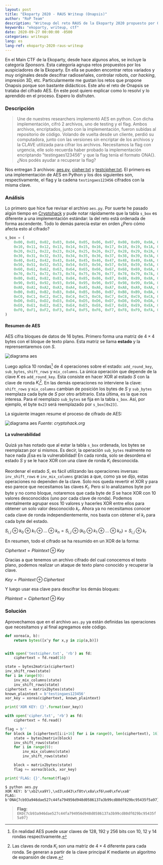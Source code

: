 ```yaml
---
layout: post
title: "Ekoparty 2020 - RAUS Writeup (Onapsis)"
author: "RoP Team"
description: "Writeup del reto RAUS de la Ekoparty 2020 propuesto por Onapsis"
keywords: "ekoparty, writeup, ctf"
date: 2020-09-27 00:00:00 -0500
categories: writeups
lang: es
lang-ref: ekoparty-2020-raus-writeup
---
```


En el Main CTF de la Ekoparty, desde hace algunos años, se incluye la categoría *Sponsors*. Esta categoría agrupa retos propuestos por los auspiciadores de la Ekoparty. En ella se pueden encontrar retos variados y muy originales desde descifrar radioseñales, controlar robots, *car hacking*, impresión 3D, etc. Particularmente me gustan los retos que propone Onapsis porque son bastante didácticos. Este año el reto de Onapsis se trataba del cifrado AES. En este post quiero explicar como lo resolví y lo aprendido en el proceso. Espero lo disfruten.

<!--more-->

### Descripción

> Une de nuestres researchers implementó AES en python. Con dicha implementación, cifró 2 archivos, uno de testing y el flag. Ambos archivos, encriptados, junto con la implementación, fueron subidas al repositorio de código. Volando de vuelta desde un cliente, perdió su computadora, junto con las versiones sin encriptar de los archivos y la CLAVE utilizada para cifrar los archivos. Necesitamos la flag con urgencia, elle solo recuerda haber probado la implementación encriptando "testingaes123456" y que la flag tenía el formato ONA{<sha256>}. ¿Nos podés ayudar a recuperar la flag?

Nos entregan 3 archivos: [aes.py][2], [cipher.txt][2] y [testcipher.txt][3]. El primero es una implementación de AES en Python y los dos siguientes son, respectivamente, el flag y la cadena `testingaes123456` cifrados con la misma clave.


### Análisis

Lo primero que hice fue revisar el archivo `aes.py`. Por suerte he pasado algún tiempo en [Cryptohack][4] y pude notar rápidamente que la tabla `s_box` es diferente a una implementación estándar: la del reto está ordenada de forma ascendente. Todo lo demás parecía estar en orden ¿Pero cómo afecta esto al cifrado?

```python
s_box = (
    0x00, 0x01, 0x02, 0x03, 0x04, 0x05, 0x06, 0x07, 0x08, 0x09, 0x0A, 0x0B, 0x0C, 0x0D, 0x0E, 0x0F,
    0x10, 0x11, 0x12, 0x13, 0x14, 0x15, 0x16, 0x17, 0x18, 0x19, 0x1A, 0x1B, 0x1C, 0x1D, 0x1E, 0x1F,
    0x20, 0x21, 0x22, 0x23, 0x24, 0x25, 0x26, 0x27, 0x28, 0x29, 0x2A, 0x2B, 0x2C, 0x2D, 0x2E, 0x2F,
    0x30, 0x31, 0x32, 0x33, 0x34, 0x35, 0x36, 0x37, 0x38, 0x39, 0x3A, 0x3B, 0x3C, 0x3D, 0x3E, 0x3F,
    0x40, 0x41, 0x42, 0x43, 0x44, 0x45, 0x46, 0x47, 0x48, 0x49, 0x4A, 0x4B, 0x4C, 0x4D, 0x4E, 0x4F,
    0x50, 0x51, 0x52, 0x53, 0x54, 0x55, 0x56, 0x57, 0x58, 0x59, 0x5A, 0x5B, 0x5C, 0x5D, 0x5E, 0x5F,
    0x60, 0x61, 0x62, 0x63, 0x64, 0x65, 0x66, 0x67, 0x68, 0x69, 0x6A, 0x6B, 0x6C, 0x6D, 0x6E, 0x6F,
    0x70, 0x71, 0x72, 0x73, 0x74, 0x75, 0x76, 0x77, 0x78, 0x79, 0x7A, 0x7B, 0x7C, 0x7D, 0x7E, 0x7F,
    0x80, 0x81, 0x82, 0x83, 0x84, 0x85, 0x86, 0x87, 0x88, 0x89, 0x8A, 0x8B, 0x8C, 0x8D, 0x8E, 0x8F,
    0x90, 0x91, 0x92, 0x93, 0x94, 0x95, 0x96, 0x97, 0x98, 0x99, 0x9A, 0x9B, 0x9C, 0x9D, 0x9E, 0x9F,
    0xA0, 0xA1, 0xA2, 0xA3, 0xA4, 0xA5, 0xA6, 0xA7, 0xA8, 0xA9, 0xAA, 0xAB, 0xAC, 0xAD, 0xAE, 0xAF,
    0xB0, 0xB1, 0xB2, 0xB3, 0xB4, 0xB5, 0xB6, 0xB7, 0xB8, 0xB9, 0xBA, 0xBB, 0xBC, 0xBD, 0xBE, 0xBF,
    0xC0, 0xC1, 0xC2, 0xC3, 0xC4, 0xC5, 0xC6, 0xC7, 0xC8, 0xC9, 0xCA, 0xCB, 0xCC, 0xCD, 0xCE, 0xCF,
    0xD0, 0xD1, 0xD2, 0xD3, 0xD4, 0xD5, 0xD6, 0xD7, 0xD8, 0xD9, 0xDA, 0xDB, 0xDC, 0xDD, 0xDE, 0xDF,
    0xE0, 0xE1, 0xE2, 0xE3, 0xE4, 0xE5, 0xE6, 0xE7, 0xE8, 0xE9, 0xEA, 0xEB, 0xEC, 0xED, 0xEE, 0xEF,
    0xF0, 0xF1, 0xF2, 0xF3, 0xF4, 0xF5, 0xF6, 0xF7, 0xF8, 0xF9, 0xFA, 0xFB, 0xFC, 0xFD, 0xFE, 0xFF,
)
```

#### Resumen de AES

AES cifra bloques de datos de 16 bytes. Primero forma una matriz de $4 \times 4$ bytes con el bloque de texto plano. Esta matriz se llama **estado** y la reprensentaremos con $S$.

![diagrama aes]({{'assets/img/202009/aes_state.png'|relative_url}})

Luego aplica 10 rondas[^1] de 4 operaciones sobre el estado: `add_round_key`, `sub_bytes`, `shift_rows` y `mix_columns`. La única operación que depende de la clave $K$ es `add_round_key`. Esta consiste en hacer XOR al estado $S$ con la clave de ronda $K_i$[^2]. En las demás operaciones no interviene la clave: `shift_rows` y `mix_columns` cambian de posición los bytes de $S$ y `sub_bytes` reemplaza cada byte de $S$ por otro arbitrario. Esta última, es la que nos interesa. Para el reemplazo `sub_bytes` se fija en la tabla `s_box`. Así, por ejemplo, el byte `0x23` será reemplazado por `s_box[0x23]`.


La siguiente imagen resume el proceso de cifrado de AES:

![diagrama aes]({{'assets/img/202009/aes_diagram.png'|relative_url}})
*Fuente: cryptohack.org*

#### La vulnerabilidad

Quizá ya has notado que al estar la tabla `s_box` ordenada, los bytes se reemplazan por si mismos. Es decir, la operación `sub_bytes` realmente no hace nada ¡Esa es la vulnerabilidad! En cada ronda, solo se desordena el estado $S$ y se le hace XOR con una clave de ronda $K_i$ desconocida.

Reordenar el estado $S$, es fácil utilizando las operaciones inversas: `inv_shift_rows` e `inv_mix_columns` gracias a que, como ya se dijo, estas operaciones no dependen de la clave. Solo nos queda revertir el XOR y para eso parece que necesitamos las claves $K_i$. Pero si lo analizamos byte por byte y no como bloque, notaremos que cada byte de $S$ se hace XOR con 10 valores desconocidos (uno por cada clave de ronda). Podemos mentalmente agrupar esos 10 valores y hacerles XOR entre ellos para obtener un solo valor desconocido $k_r$. Ahora ya no necesitamos conocer cada clave de ronda independientemente, nos basta con obtener el $k_r$ para cada byte del estado.

$S_{i,j} \oplus k_0 \oplus k_1 \oplus ... \oplus k_n = S_{i,j} \oplus (k_0 \oplus k_1 \oplus ... \oplus k_n) = S_{i,j} \oplus k_r$

En resumen, todo el cifrado se ha resumido en un XOR de la forma:

$Ciphertext = Plaintext \oplus Key$

Gracias a que tenemos un archivo cifrado del cual conocemos el texto plano, podemos realizar un ataque de texto plano conocido y recuperar la clave.

$Key = Plaintext \oplus Ciphertext$

Y luego usar esa clave para descifrar los demás bloques:

$Plaintext = Ciphertext \oplus Key$

### Solución

Aprovechamos que en el archivo `aes.py` ya están definidas las operaciones que necesitamos y al final agregamos este código.

```python
def xorea(a, b):
    return bytes([x^y for x,y in zip(a,b)])


with open('testcipher.txt', 'rb') as fd:
    ciphertext = fd.read(16)

state = bytes2matrix(ciphertext)
inv_shift_rows(state)
for i in range(9):
    inv_mix_columns(state)
    inv_shift_rows(state)
ciphertext = matrix2bytes(state)
known_plaintext = b'testingaes123456'
xor_key = xorea(ciphertext, known_plaintext)

print('XOR KEY: {}'.format(xor_key))

with open('cipher.txt', 'rb') as fd:
    ciphertext = fd.read()

flag = b''
for block in [ciphertext[i:i+16] for i in range(0, len(ciphertext), 16)]:
    state = bytes2matrix(block)
    inv_shift_rows(state)
    for i in range(9):
        inv_mix_columns(state)
        inv_shift_rows(state)

    block = matrix2bytes(state)
    flag += xorea(block, xor_key)

print('FLAG: {}'.format(flag))
```

```
$ python aes.py
XOR KEY: b'\xb2\xa9Y),\xd3\xd43\xf8tv\x8a\xf6\xe0\xfe\xa8'
FLAG: b'ONA{7cb93a946dae527c44fa794956d948d0586137a3b99cd80df029bc95435f5a97}\x0b\x0b\x0b\x0b\x0b\x0b\x0b\x0b\x0b\x0b\x0b'
```

> **Flag:** `EKO{7cb93a946dae527c44fa794956d948d0586137a3b99cd80df029bc95435f5a97}`



[^1]: En realidad AES puede usar claves de 128, 192 y 256 bits con 10, 12 y 14 rondas respectivamente.
[^2]: Las claves de ronda $K_i$ son una matriz de $4 \times 4$ diferente para cada ronda. Se generan a partir de la clave principal $K$ mediante un algoritmo de expansión de clave.

[1]: {{'uploads/ctf-eko2020/raus/aes.py'|relative_url}}
[2]: {{'uploads/ctf-eko2020/raus/cipher.txt'|relative_url}}
[3]: {{'uploads/ctf-eko2020/raus/testcipher.txt'|relative_url}}
[4]: https://cryptohack.org/
